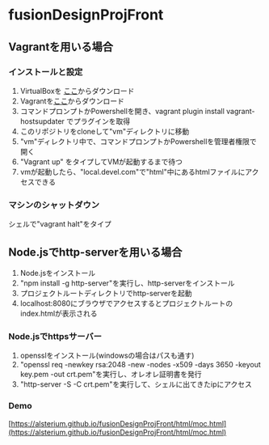 # fusionDesignProjFront
## Vagrantを用いる場合
### インストールと設定
1. VirtualBoxを [ここ](https://www.virtualbox.org/wiki/Downloads)からダウンロード
2. Vagrantを[ここ](https://www.vagrantup.com/downloads.html)からダウンロード
3. コマンドプロンプトかPowershellを開き、vagrant plugin install vagrant-hostsupdater でプラグインを取得
4. このリポジトリをcloneして"vm"ディレクトリに移動
5. "vm"ディレクトリ中で、コマンドプロンプトかPowershellを管理者権限で開く
6. "Vagrant up" をタイプしてVMが起動するまで待つ
7. vmが起動したら、"local.devel.com"で"html"中にあるhtmlファイルにアクセスできる
### マシンのシャットダウン
シェルで"vagrant halt"をタイプ
## Node.jsでhttp-serverを用いる場合
1. Node.jsをインストール
2. "npm install -g http-server"を実行し、http-serverをインストール
3. プロジェクトルートディレクトリでhttp-serverを起動
4. localhost:8080にブラウザでアクセスするとプロジェクトルートのindex.htmlが表示される
### Node.jsでhttpsサーバー
1. opensslをインストール(windowsの場合はパスも通す)
2. "openssl req -newkey rsa:2048 -new -nodes -x509 -days 3650 -keyout key.pem -out crt.pem"を実行し、オレオレ証明書を発行
3. "http-server -S -C crt.pem"を実行して、シェルに出てきたipにアクセス
### Demo
[https://alsterium.github.io/fusionDesignProjFront/html/moc.html](https://alsterium.github.io/fusionDesignProjFront/html/moc.html)
